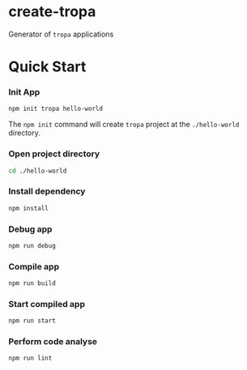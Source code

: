# create-tropa

Generator of `tropa` applications

# Quick Start

### Init App
```sh
npm init tropa hello-world
```
The `npm init` command will create `tropa` project at the `./hello-world` directory.

### Open project directory

```sh
cd ./hello-world    
```

### Install dependency
```sh
npm install
```

### Debug app
```sh
npm run debug
```

### Compile app
```sh
npm run build
```

### Start compiled app
```sh
npm run start
```

### Perform code analyse
```sh
npm run lint
```

